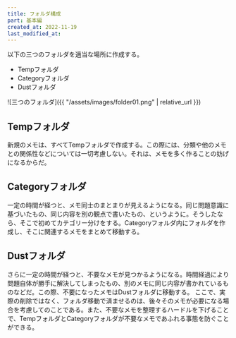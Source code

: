 ```yaml
---
title: フォルダ構成
part: 基本編
created_at: 2022-11-19
last_modified_at: 
---
```

以下の三つのフォルダを適当な場所に作成する。

- Tempフォルダ
- Categoryフォルダ
- Dustフォルダ

![三つのフォルダ]({{ "/assets/images/folder01.png" | relative_url }})

## Tempフォルダ

新規のメモは、すべてTempフォルダで作成する。この際には、分類や他のメモとの関係性などについては一切考慮しない。それは、メモを多く作ることの妨げになるからだ。

## Categoryフォルダ

一定の時間が経つと、メモ同士のまとまりが見えるようになる。同じ問題意識に基づいたもの、同じ内容を別の観点で書いたもの、というように。そうしたなら、そこで初めてカテゴリー分けをする。Categoryフォルダ内にフォルダを作成し、そこに関連するメモをまとめて移動する。

## Dustフォルダ

さらに一定の時間が経つと、不要なメモが見つかるようになる。時間経過により問題自体が勝手に解決してしまったもの、別のメモに同じ内容が書かれているものなどだ。この際、不要になったメモはDustフォルダに移動する。
ここで、実際の削除ではなく、フォルダ移動で済ませるのは、後々そのメモが必要になる場合を考慮してのことである。また、不要なメモを整理するハードルを下げることで、TempフォルダとCategoryフォルダが不要なメモであふれる事態を防ぐことができる。
